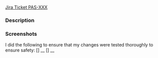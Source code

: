 <!-- Title format: PAS-XXX | short pr description -->

[Jira Ticket PAS-XXX](https://bitwarden.atlassian.net/browse/PAS-XXX)

### Description
<!-- Introduction that should allow the reviewer to quickly be able to understand the reason for opening this PR. -->

<!-- If this is a shape (i.e. architectural spec) uncomment the section below: -->
<!-- ### Shape
Give a brief overview of your approach, the pros/cons that were considered, etc.

 -->

### Screenshots
<!-- Include any screenshots if this is a UI change. Delete if N/A. -->

I did the following to ensure that my changes were tested thoroughly to ensure safety:
[] __
[] __
